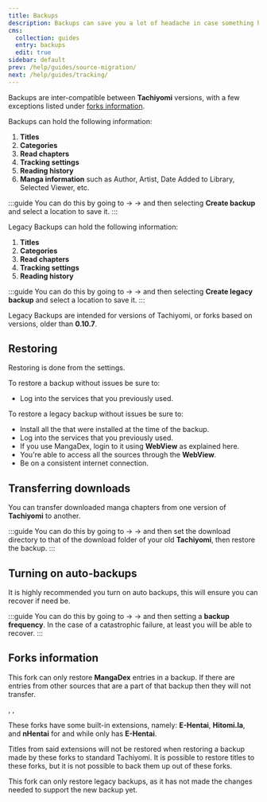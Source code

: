 ```yaml
---
title: Backups
description: Backups can save you a lot of headache in case something happens to your installation or device.
cms:
  collection: guides
  entry: backups
  edit: true
sidebar: default
prev: /help/guides/source-migration/
next: /help/guides/tracking/
---
```


Backups are inter-compatible between **Tachiyomi** versions, with a few exceptions listed under [forks information](#forks-information).

Backups can hold the following information:

1.  **Titles**
1.  **Categories**
1.  **Read chapters**
1.  **Tracking settings**
1.  **Reading history**
1.  **Manga information** such as Author, Artist, Date Added to Library, Selected Viewer, etc.

:::guide
You can do this by going to <Navigation item="more"/> → <Navigation item="settings"/> → <Navigation item="settings_backup"/> and then selecting **Create backup** and select a location to save it.
:::

Legacy Backups can hold the following information:

1.  **Titles**
1.  **Categories**
1.  **Read chapters**
1.  **Tracking settings**
1.  **Reading history**

:::guide
You can do this by going to <Navigation item="more"/> → <Navigation item="settings"/> → <Navigation item="settings_backup"/> and then selecting **Create legacy backup** and select a location to save it.
:::

Legacy Backups are intended for versions of Tachiyomi, or forks based on versions, older than **0.10.7**.


## Restoring

Restoring is done from the <Navigation item="settings_backup"/> settings.

To restore a backup without issues be sure to:

-   Log into the <Navigation item="settings_tracking"/> services that you previously used.

To restore a legacy backup without issues be sure to:

-   Install all the <Navigation item="tab_extensions"/> that were installed at the time of the backup.
-   Log into the <Navigation item="settings_tracking"/> services that you previously used.
-   If you use MangaDex, login to it using **WebView** <g-link to="/help/faq/sources/#why-are-there-no-results-when-searching">as explained here</g-link>.
-   You're able to access all the sources through the **WebView**.
-   Be on a consistent internet connection.

## Transferring downloads

You can transfer downloaded manga chapters from one version of **Tachiyomi** to another.

:::guide
You can do this by going to <Navigation item="more"/> → <Navigation item="settings"/> → <Navigation item="settings_downloads"/> and then set the download directory to that of the download folder of your old **Tachiyomi**, then restore the backup.
:::

## Turning on auto-backups

It is highly recommended you turn on auto backups, this will ensure you can recover if need be.

:::guide
You can do this by going to <Navigation item="more"/> → <Navigation item="settings"/> → <Navigation item="settings_backup"/> and then setting a **backup frequency**. In the case of a catastrophic failure, at least you will be able to recover.
:::

## Forks information

<div class="text-2xl"><Navigation item="neko"/></div>

This fork can only restore **MangaDex** entries in a backup. If there are entries from other sources that are a part of that backup then they will not transfer.

<div class="text-2xl"><Navigation item="tachiyomiaz"/>, <Navigation item="tachiyomisy"/>, <Navigation item="tachiyomieh"/></div>

These forks have some built-in extensions, namely: **E-Hentai**, **Hitomi.la**, and **nHentai** for <Navigation item="tachiyomiaz"/> and <Navigation item="tachiyomieh"/> while <Navigation item="tachiyomisy"/> only has **E-Hentai**.

Titles from said extensions will not be restored when restoring a backup made by these forks to standard Tachiyomi. It is possible to restore titles to these forks, but it is not possible to back them up out of these forks.

<div class="text-2xl"><Navigation item="tachiyomij2k"/></div>

This fork can only restore legacy backups, as it has not made the changes needed to support the new backup yet.
